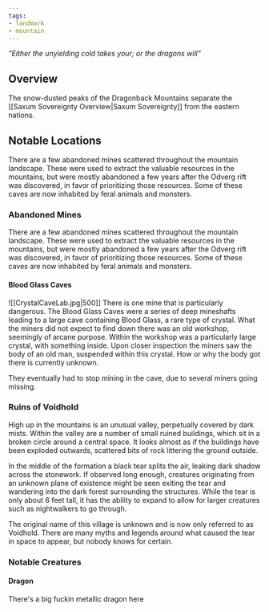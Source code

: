 ```yaml
---
tags:
- landmark
- mountain
---
```

*"Either the unyielding cold takes your; or the dragons will"*

## Overview
The snow-dusted peaks of the Dragonback Mountains separate the [[Saxum Sovereignty Overview|Saxum Sovereignty]] from the eastern nations.

## Notable Locations
There are a few abandoned mines scattered throughout the mountain landscape. These were used to extract the valuable resources in the mountains, but were mostly abandoned a few years after the Odverg rift was discovered, in favor of prioritizing those resources. Some of these caves are now inhabited by feral animals and monsters.

### Abandoned Mines
There are a few abandoned mines scattered throughout the mountain landscape. These were used to extract the valuable resources in the mountains, but were mostly abandoned a few years after the Odverg rift was discovered, in favor of prioritizing those resources. Some of these caves are now inhabited by feral animals and monsters.

#### Blood Glass Caves
![[CrystalCaveLab.jpg|500]]
There is one mine that is particularly dangerous. The Blood Glass Caves were a series of deep mineshafts leading to a large cave containing Blood Glass, a rare type of crystal. What the miners did not expect to find down there was an old workshop, seemingly of arcane purpose. Within the workshop was a particularly large crystal, with something inside. Upon closer inspection the miners saw the body of an old man, suspended within this crystal. How or why the body got there is currently unknown.

They eventually had to stop mining in the cave, due to several miners going missing.

### Ruins of Voidhold
High up in the mountains is an unusual valley, perpetually covered by dark mists. Within the valley are a number of small ruined buildings, which sit in a broken circle around a central space. It looks almost as if the buildings have been exploded outwards, scattered bits of rock littering the ground outside.

In the middle of the formation a black tear splits the air, leaking dark shadow across the stonework. If observed long enough, creatures originating from an unknown plane of existence might be seen exiting the tear and wandering into the dark forest surrounding the structures. While the tear is only about 6 feet tall, it has the ability to expand to allow for larger creatures such as nightwalkers to go through.

The original name of this village is unknown and is now only referred to as Voidhold. There are many myths and legends around what caused the tear in space to appear, but nobody knows for certain.

### Notable Creatures

#### Dragon
There's a big fuckin metallic dragon here